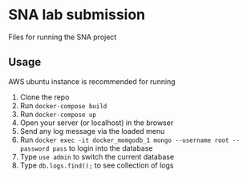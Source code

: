 
# SNA lab submission

Files for running the SNA project

## Usage
AWS ubuntu instance is recommended for running
  1. Clone the repo
  2. Run `docker-compose build`
  3. Run `docker-compose up`
  4. Open your server (or localhost) in the browser
  5. Send any log message via the loaded menu
  6. Run `docker exec -it docker_momgodb_1 mongo --username root --password pass` to login into the database
  7. Type `use admin` to switch the current database
  8. Type `db.logs.find();` to see collection of logs
